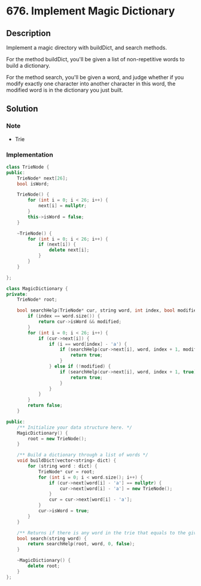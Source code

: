 # 676. Implement Magic Dictionary

## Description

Implement a magic directory with buildDict, and search methods.

For the method buildDict, you'll be given a list of non-repetitive words to build a dictionary.

For the method search, you'll be given a word, and judge whether if you modify exactly one character into another character in this word, the modified word is in the dictionary you just built.

## Solution

### Note

* Trie

### Implementation

```cpp
class TrieNode {
public:
    TrieNode* next[26];
    bool isWord;

    TrieNode() {
        for (int i = 0; i < 26; i++) {
            next[i] = nullptr;
        }
        this->isWord = false;
    }

    ~TrieNode() {
        for (int i = 0; i < 26; i++) {
            if (next[i]) {
                delete next[i];
            }
        }
    }

};

class MagicDictionary {
private:
    TrieNode* root;

    bool searchHelp(TrieNode* cur, string word, int index, bool modified) {
        if (index == word.size()) {
            return cur->isWord && modified;
        }
        for (int i = 0; i < 26; i++) {
            if (cur->next[i]) {
                if (i == word[index] - 'a') {
                    if (searchHelp(cur->next[i], word, index + 1, modified)) {
                        return true;    
                    }
                } else if (!modified) {
                    if (searchHelp(cur->next[i], word, index + 1, true)) {
                        return true;
                    }
                }
            }
        }
        return false;
    }

public:
    /** Initialize your data structure here. */
    MagicDictionary() {
        root = new TrieNode();
    }

    /** Build a dictionary through a list of words */
    void buildDict(vector<string> dict) {
        for (string word : dict) {
            TrieNode* cur = root;
            for (int i = 0; i < word.size(); i++) {
                if (cur->next[word[i] - 'a'] == nullptr) {
                    cur->next[word[i] - 'a'] = new TrieNode();
                }
                cur = cur->next[word[i] - 'a'];
            }
            cur->isWord = true;
        }
    }

    /** Returns if there is any word in the trie that equals to the given word after modifying exactly one character */
    bool search(string word) {
        return searchHelp(root, word, 0, false);
    }

    ~MagicDictionary() {
        delete root;
    }
};
```
